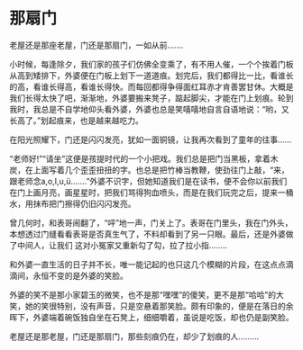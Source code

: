 # 那扇门

老屋还是那座老屋，门还是那扇门，一如从前....... 

小时候，每逢除夕，我们家的孩子们仿佛全变乘了，有不用人催，一个个挨着门板从高到矮排下，外婆便在门板上划下一道道痕。划完后，我们都得比一比，看谁长的高，看谁长得高，看谁长得快。而每回都得争得面红耳赤才肯善罢甘休。大概是我们长得太快了吧，渐渐地，外婆要搬来凳子，踮起脚尖，才能在门上划痕。轮到我时，我总是不自学地仰头看外婆，外婆也总是笑嘻嘻地自言自语地说：“哟，又长高了。”划起痕来，也是越来越吃力。 

在阳光照耀下，门还是闪闪发亮，犹如一面铜镜，让我再次看到了童年的往事...... 

“老师好!”“请坐”这便是孩提时代的一个小把戏。我们总是把门当黑板，拿着木炭，在上面写着几个歪歪扭扭的字。也总是把竹棒当教鞭，使劲往门上敲，“来，跟老师念a,o,I,u,ü…….”外婆不识字，但她知道我们是在读书，便不会你以前我们在门上画月亮，画星星时，把我们骂得狗血喷头，而是在我们玩完之后，提来一桶水，用抹布把门擦得仍旧闪闪发亮。 

曾几何时，和表哥闹翻了，“呯”地一声，门关上了。表哥在门里头，我在门外头，本想透过门缝看看表哥是否真生气了，不料却看到了另一只眼。最后，还是外婆做了中间人，让我们 这对小冤家又重新勾了勾，拉了拉小指…….. 

和外婆一直生活的日子并不长，唯一能记起的也只这几个模糊的片段，在这点点滴滴间，永恒不变的是外婆的笑脸。 

外婆的笑不是那小家碧玉的微笑，也不是那“嘿嘿”的傻笑，更不是那“哈哈”的大笑，她的笑很特别，没有声音，只是空悬着那笑脸。颇有印象的，便是在落日的余晖下，外婆端着碗饭独自坐在石凳上，细细嚼着，虽说是吃饭，却也仍是副笑脸。 

老屋还是那老屋，门还是那扇门，那些刻痕仍在，却少了划痕的人………
 